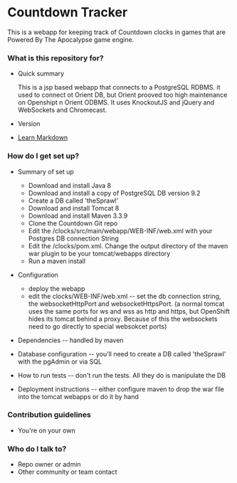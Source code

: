 # Countdown Tracker #

This is a webapp for keeping track of Countdown clocks in games that are Powered By The Apocalypse game engine.

### What is this repository for? ###

* Quick summary 

    This is a jsp based webapp that connects to a PostgreSQL RDBMS.  it used to connect ot Orient DB, but Orient prooved too high maintenance on Openshipt n Orient ODBMS.  It uses KnockoutJS and jQuery and WebSockets and Chromecast.

* Version

* [Learn Markdown](https://bitbucket.org/tutorials/markdowndemo)

### How do I get set up? ###

* Summary of set up

    * Download and install Java 8
    * Download and install a copy of PostgreSQL DB version 9.2
    * Create a DB called 'theSprawl'
    * Download and install Tomcat 8
    * Download and install Maven 3.3.9
    * Clone the Countdown Git repo
    * Edit the /clocks/src/main/webapp/WEB-INF/web.xml with your Postgres DB connection String
    * Edit the /clocks/pom.xml.  Change the output directory of the maven war plugin to be your tomcat/webapps directory
    * Run a maven install


* Configuration
    * deploy the webapp
    * edit the clocks/WEB-INF/web.xml -- set the db connection string, the websocketHttpPort and websocketHttpsPort.  (a normal tomcat uses the same ports for ws and wss as http and https, but OpenShift hides its tomcat behind a proxy.  Because of this the websockets need to go directly to special websokcet ports)
 
* Dependencies -- handled by maven

* Database configuration -- you'll need to create a DB called 'theSprawl' with the pgAdmin or via SQL

* How to run tests -- don't run the tests.  All they do is manipulate the DB

* Deployment instructions --  either configure maven to drop the war file into the tomcat webapps or do it by hand

### Contribution guidelines ###

* You're on your own

### Who do I talk to? ###

* Repo owner or admin
* Other community or team contact
